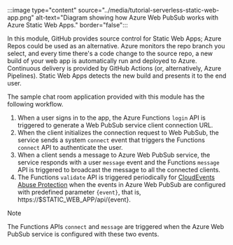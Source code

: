 :::image type="content" source="../media/tutorial-serverless-static-web-app.png" alt-text="Diagram showing how Azure Web PubSub works with Azure Static Web Apps." border="false":::

In this module, GitHub provides source control for Static Web Apps; Azure Repos could be used as an alternative. Azure monitors the repo branch you select, and every time there's a code change to the source repo, a new build of your web app is automatically run and deployed to Azure. Continuous delivery is provided by GitHub Actions (or, alternatively, Azure Pipelines). Static Web Apps detects the new build and presents it to the end user.

The sample chat room application provided with this module has the following workflow.

1. When a user signs in to the app, the Azure Functions `login` API is triggered to generate a Web PubSub service client connection URL.
1. When the client initializes the connection request to Web PubSub, the service sends a system `connect` event that triggers the Functions `connect` API to authenticate the user.
1. When a client sends a message to Azure Web PubSub service, the service responds with a user `message` event and the Functions `message` API is triggered to broadcast the message to all the connected clients.
1. The Functions `validate` API is triggered periodically for [CloudEvents Abuse Protection](https://github.com/cloudevents/spec/blob/v1.0/http-webhook.md#4-abuse-protection) when the events in Azure Web PubSub are configured with predefined parameter `{event}`, that is, https://$STATIC_WEB_APP/api/{event}.

> [!NOTE]
> The Functions APIs `connect` and `message` are triggered when the Azure Web PubSub service is configured with these two events. 